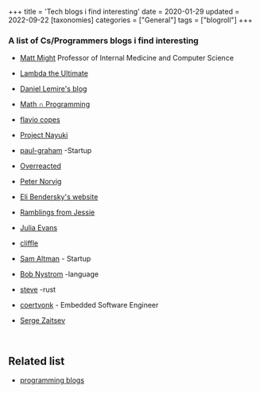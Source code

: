 +++
title = 'Tech blogs i find interesting'
date = 2020-01-29
updated = 2022-09-22
[taxonomies]
categories = ["General"]
tags = ["blogroll"]
+++

### **A list of Cs/Programmers blogs i find interesting**


- [Matt Might](http://matt.might.net/) Professor of Internal Medicine and Computer Science

- [Lambda the Ultimate](http://lambda-the-ultimate.org/)

- [Daniel Lemire's blog](https://lemire.me/blog/)

- [Math ∩ Programming](https://jeremykun.com/)

- [flavio copes](https://flaviocopes.com/)

- [Project Nayuki](https://www.nayuki.io/)

- [paul-graham](http://www.paulgraham.com/index.html) -Startup 

- [Overreacted](https://overreacted.io/)

- [Peter Norvig](http://norvig.com/)

- [Eli Bendersky's website](https://eli.thegreenplace.net/)

- [Ramblings from Jessie](https://blog.jessfraz.com/)

- [Julia Evans](https://jvns.ca/)

- [cliffle](http://cliffle.com/)

- [Sam Altman](https://blog.samaltman.com/) - Startup

- [Bob Nystrom](http://journal.stuffwithstuff.com/) -language

- [steve](https://steveklabnik.com/) -rust

- [coertvonk](https://coertvonk.com/) - Embedded Software Engineer

- [Serge Zaitsev](https://zserge.com/) 

<br>

## Related list
* [programming blogs](/note/programming-blogs/)
